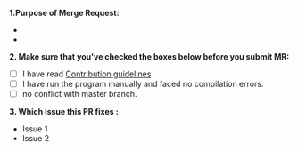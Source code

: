 **1.Purpose of Merge Request:**

-
-

**2. Make sure that you've checked the boxes below before you submit MR:**

- [ ] I have read [Contribution guidelines](https://gitlab.com/test/demo/blob/master/CONTRIBUTING.md)
- [ ] I have run the program manually and faced no compilation errors.
- [ ] no conflict with master branch.

**3. Which issue this PR fixes :**

- Issue 1
- Issue 2


